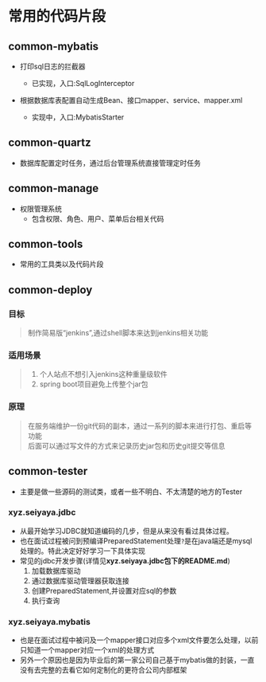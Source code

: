 # 常用的代码片段


## common-mybatis
+ 打印sql日志的拦截器
    - 已实现，入口:SqlLogInterceptor
    
+ 根据数据库表配置自动生成Bean、接口mapper、service、mapper.xml
    - 实现中，入口:MybatisStarter

## common-quartz
+ 数据库配置定时任务，通过后台管理系统直接管理定时任务

## common-manage
+ 权限管理系统
    - 包含权限、角色、用户、菜单后台相关代码

## common-tools
+ 常用的工具类以及代码片段

## common-deploy
### 目标
> 制作简易版“jenkins”,通过shell脚本来达到jenkins相关功能  

### 适用场景
>   1. 个人站点不想引入jenkins这种重量级软件  
>   2. spring boot项目避免上传整个jar包  

### 原理
> 在服务端维护一份git代码的副本，通过一系列的脚本来进行打包、重启等功能  
> 后面可以通过写文件的方式来记录历史jar包和历史git提交等信息

## common-tester
+ 主要是做一些源码的测试类，或者一些不明白、不太清楚的地方的Tester

### xyz.seiyaya.jdbc
+ 从最开始学习JDBC就知道编码的几步，但是从来没有看过具体过程。
+ 也在面试过程被问到预编译PreparedStatement处理`?`是在java端还是mysql处理的。特此决定好好学习一下具体实现
+ 常见的jdbc开发步骤(详情见**xyz.seiyaya.jdbc包下的README.md**)
    1. 加载数据库驱动
    2. 通过数据库驱动管理器获取连接
    3. 创建PreparedStatement,并设置对应sql的参数
    4. 执行查询

### xyz.seiyaya.mybatis
+ 也是在面试过程中被问及一个mapper接口对应多个xml文件要怎么处理，以前只知道一个mapper对应一个xml的处理方式
+ 另外一个原因也是因为毕业后的第一家公司自己基于mybatis做的封装，一直没有去完整的去看它如何定制化的更符合公司内部框架